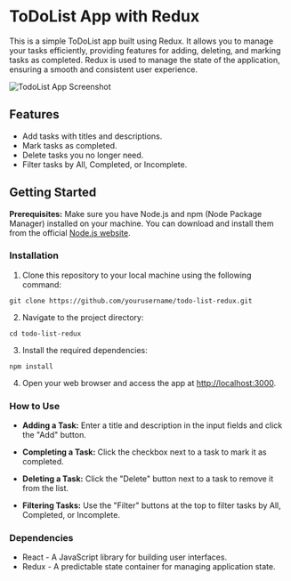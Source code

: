 # ToDoList App with Redux

This is a simple ToDoList app built using Redux. It allows you to manage your tasks efficiently, providing features for adding, deleting, and marking tasks as completed. Redux is used to manage the state of the application, ensuring a smooth and consistent user experience.

![TodoList App Screenshot](todo-app-screenshot.png)

## Features

- Add tasks with titles and descriptions.
- Mark tasks as completed.
- Delete tasks you no longer need.
- Filter tasks by All, Completed, or Incomplete.

## Getting Started

**Prerequisites:** Make sure you have Node.js and npm (Node Package Manager) installed on your machine. You can download and install them from the official [Node.js website](https://nodejs.org/).

### Installation

1. Clone this repository to your local machine using the following command:

`git clone https://github.com/yourusername/todo-list-redux.git`

2. Navigate to the project directory:

`cd todo-list-redux`

3. Install the required dependencies:

`npm install`

4. Open your web browser and access the app at [http://localhost:3000](http://localhost:3000).

### How to Use

- **Adding a Task:** Enter a title and description in the input fields and click the "Add" button.

- **Completing a Task:** Click the checkbox next to a task to mark it as completed.

- **Deleting a Task:** Click the "Delete" button next to a task to remove it from the list.

- **Filtering Tasks:** Use the "Filter" buttons at the top to filter tasks by All, Completed, or Incomplete.

### Dependencies

- React - A JavaScript library for building user interfaces.
- Redux - A predictable state container for managing application state.


